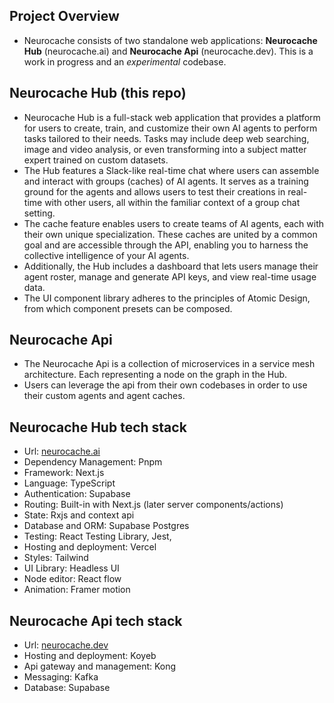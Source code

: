 
## Project Overview
- Neurocache consists of two standalone web applications: **Neurocache Hub** (neurocache.ai) and **Neurocache Api** (neurocache.dev). This is a work in progress and an _experimental_ codebase.

## Neurocache Hub (this repo)
- Neurocache Hub is a full-stack web application that provides a platform for users to create, train, and customize their own AI agents to perform tasks tailored to their needs. Tasks may include deep web searching, image and video analysis, or even transforming into a subject matter expert trained on custom datasets.
- The Hub features a Slack-like real-time chat where users can assemble and interact with groups (caches) of AI agents. It serves as a training ground for the agents and allows users to test their creations in real-time with other users, all within the familiar context of a group chat setting.
- The cache feature enables users to create teams of AI agents, each with their own unique specialization. These caches are united by a common goal and are accessible through the API, enabling you to harness the collective intelligence of your AI agents.
- Additionally, the Hub includes a dashboard that lets users manage their agent roster, manage and generate API keys, and view real-time usage data.
- The UI component library adheres to the principles of Atomic Design, from which component presets can be composed.

## Neurocache Api
- The Neurocache Api is a collection of microservices in a service mesh architecture. Each representing a node on the graph in the Hub.
- Users can leverage the api from their own codebases in order to use their custom agents and agent caches.

## Neurocache Hub tech stack
- Url: [neurocache.ai]()
- Dependency Management: Pnpm
- Framework: Next.js
- Language: TypeScript
- Authentication: Supabase
- Routing: Built-in with Next.js (later server components/actions)
- State: Rxjs and context api
- Database and ORM: Supabase Postgres
- Testing: React Testing Library, Jest,
- Hosting and deployment: Vercel
- Styles: Tailwind
- UI Library: Headless UI
- Node editor: React flow
- Animation: Framer motion

## Neurocache Api tech stack
- Url: [neurocache.dev]()
- Hosting and deployment: Koyeb
- Api gateway and management: Kong
- Messaging: Kafka
- Database: Supabase